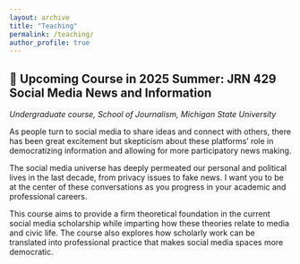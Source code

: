 ```yaml
---
layout: archive
title: "Teaching"
permalink: /teaching/
author_profile: true
---
```


## 📢 Upcoming Course in 2025 Summer: JRN 429 Social Media News and Information

_Undergraduate course, School of Journalism, Michigan State University_

As people turn to social media to share ideas and connect with others, there has been great excitement but skepticism about these platforms’ role in democratizing information and allowing for more participatory news making. 

The social media universe has deeply permeated our personal and political lives in the last decade, from privacy issues to fake news. I want you to be at the center of these conversations as you progress in your academic and professional careers.

This course aims to provide a firm theoretical foundation in the current social media scholarship while imparting how these theories relate to media and civic life. The course also explores how scholarly work can be translated into professional practice that makes social media spaces more democratic. 

